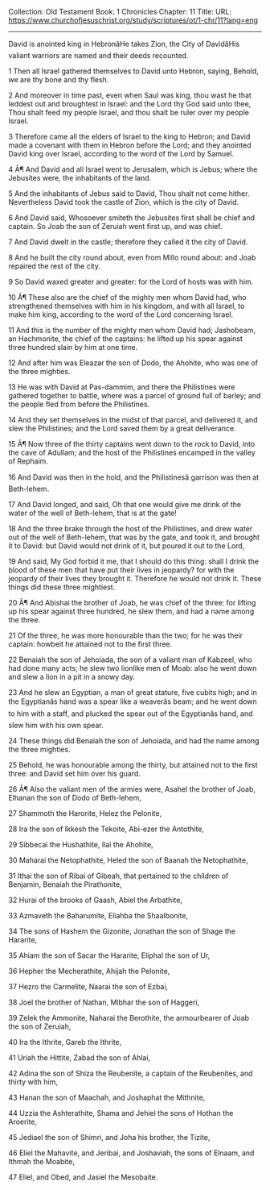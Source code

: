 Collection: Old Testament
Book: 1 Chronicles
Chapter: 11
Title: 
URL: https://www.churchofjesuschrist.org/study/scriptures/ot/1-chr/11?lang=eng

---

David is anointed king in HebronâHe takes Zion, the City of DavidâHis valiant warriors are named and their deeds recounted.

1 Then all Israel gathered themselves to David unto Hebron, saying, Behold, we are thy bone and thy flesh.

2 And moreover in time past, even when Saul was king, thou wast he that leddest out and broughtest in Israel: and the Lord thy God said unto thee, Thou shalt feed my people Israel, and thou shalt be ruler over my people Israel.

3 Therefore came all the elders of Israel to the king to Hebron; and David made a covenant with them in Hebron before the Lord; and they anointed David king over Israel, according to the word of the Lord by Samuel.

4 Â¶ And David and all Israel went to Jerusalem, which is Jebus; where the Jebusites were, the inhabitants of the land.

5 And the inhabitants of Jebus said to David, Thou shalt not come hither. Nevertheless David took the castle of Zion, which is the city of David.

6 And David said, Whosoever smiteth the Jebusites first shall be chief and captain. So Joab the son of Zeruiah went first up, and was chief.

7 And David dwelt in the castle; therefore they called it the city of David.

8 And he built the city round about, even from Millo round about: and Joab repaired the rest of the city.

9 So David waxed greater and greater: for the Lord of hosts was with him.

10 Â¶ These also are the chief of the mighty men whom David had, who strengthened themselves with him in his kingdom, and with all Israel, to make him king, according to the word of the Lord concerning Israel.

11 And this is the number of the mighty men whom David had; Jashobeam, an Hachmonite, the chief of the captains: he lifted up his spear against three hundred slain by him at one time.

12 And after him was Eleazar the son of Dodo, the Ahohite, who was one of the three mighties.

13 He was with David at Pas-dammim, and there the Philistines were gathered together to battle, where was a parcel of ground full of barley; and the people fled from before the Philistines.

14 And they set themselves in the midst of that parcel, and delivered it, and slew the Philistines; and the Lord saved them by a great deliverance.

15 Â¶ Now three of the thirty captains went down to the rock to David, into the cave of Adullam; and the host of the Philistines encamped in the valley of Rephaim.

16 And David was then in the hold, and the Philistinesâ garrison was then at Beth-lehem.

17 And David longed, and said, Oh that one would give me drink of the water of the well of Beth-lehem, that is at the gate!

18 And the three brake through the host of the Philistines, and drew water out of the well of Beth-lehem, that was by the gate, and took it, and brought it to David: but David would not drink of it, but poured it out to the Lord,

19 And said, My God forbid it me, that I should do this thing: shall I drink the blood of these men that have put their lives in jeopardy? for with the jeopardy of their lives they brought it. Therefore he would not drink it. These things did these three mightiest.

20 Â¶ And Abishai the brother of Joab, he was chief of the three: for lifting up his spear against three hundred, he slew them, and had a name among the three.

21 Of the three, he was more honourable than the two; for he was their captain: howbeit he attained not to the first three.

22 Benaiah the son of Jehoiada, the son of a valiant man of Kabzeel, who had done many acts; he slew two lionlike men of Moab: also he went down and slew a lion in a pit in a snowy day.

23 And he slew an Egyptian, a man of great stature, five cubits high; and in the Egyptianâs hand was a spear like a weaverâs beam; and he went down to him with a staff, and plucked the spear out of the Egyptianâs hand, and slew him with his own spear.

24 These things did Benaiah the son of Jehoiada, and had the name among the three mighties.

25 Behold, he was honourable among the thirty, but attained not to the first three: and David set him over his guard.

26 Â¶ Also the valiant men of the armies were, Asahel the brother of Joab, Elhanan the son of Dodo of Beth-lehem,

27 Shammoth the Harorite, Helez the Pelonite,

28 Ira the son of Ikkesh the Tekoite, Abi-ezer the Antothite,

29 Sibbecai the Hushathite, Ilai the Ahohite,

30 Maharai the Netophathite, Heled the son of Baanah the Netophathite,

31 Ithai the son of Ribai of Gibeah, that pertained to the children of Benjamin, Benaiah the Pirathonite,

32 Hurai of the brooks of Gaash, Abiel the Arbathite,

33 Azmaveth the Baharumite, Eliahba the Shaalbonite,

34 The sons of Hashem the Gizonite, Jonathan the son of Shage the Hararite,

35 Ahiam the son of Sacar the Hararite, Eliphal the son of Ur,

36 Hepher the Mecherathite, Ahijah the Pelonite,

37 Hezro the Carmelite, Naarai the son of Ezbai,

38 Joel the brother of Nathan, Mibhar the son of Haggeri,

39 Zelek the Ammonite, Naharai the Berothite, the armourbearer of Joab the son of Zeruiah,

40 Ira the Ithrite, Gareb the Ithrite,

41 Uriah the Hittite, Zabad the son of Ahlai,

42 Adina the son of Shiza the Reubenite, a captain of the Reubenites, and thirty with him,

43 Hanan the son of Maachah, and Joshaphat the Mithnite,

44 Uzzia the Ashterathite, Shama and Jehiel the sons of Hothan the Aroerite,

45 Jediael the son of Shimri, and Joha his brother, the Tizite,

46 Eliel the Mahavite, and Jeribai, and Joshaviah, the sons of Elnaam, and Ithmah the Moabite,

47 Eliel, and Obed, and Jasiel the Mesobaite.

